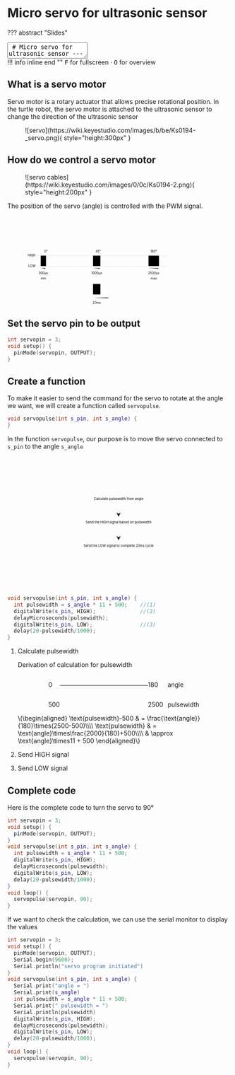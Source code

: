 # Micro servo for ultrasonic sensor

??? abstract "Slides"
    <div class="reveal deck1">
      <div class="slides">
        <section data-markdown>
          <textarea data-template>
            # Micro servo for ultrasonic sensor
            ---
            ## What is a servo motor
            Servo motor is a rotary actuator that allows precise rotational position.
            <figure markdown>
              ![servo](https://wiki.keyestudio.com/images/b/be/Ks0194-_servo.png){ style="height:300px" }
            </figure>
            ---
            In the turtle robot, the servo motor is attached to the ultrasonic sensor to change the direction of the ultrasonic sensor
            <figure markdown>
              ![turtle robot](https://wiki.keyestudio.com/images/2/25/%E5%9B%BE%E7%89%871_-_ks0364.png){ style="height:300px" }
            </figure>
            ---
            ## How do we control a servo motor
            <figure markdown>
              ![servo cables](https://wiki.keyestudio.com/images/0/0c/Ks0194-2.png){ style="height:200px" }
            </figure>
            The position of the servo (angle) is controlled with the PWM signal.
            ---
            <svg viewBox="0 0 1430 850">
              <style>path{ stroke:black;fill:none;stroke-width:3px;stroke-linecap:round }</style>
              <image href="../img/servodirection0.png" height="300px" x="0" y="0"/>
              <image href="../img/servodirection45.png" height="300px" x="500" y="0"/>
              <image href="../img/servodirection180.png" height="300px" x="1000" y="0"/>
              <text x="200" y="350" text-anchor="middle">0&deg;</text>
              <text x="700" y="350" text-anchor="middle">45&deg;</text>
              <text x="1230" y="350" text-anchor="middle">180&deg;</text>
              <path d="M 105 480 L 1350 480" stroke-dasharray="3 5" style="stroke-width:2px;stroke:gray"/>
              <path d="M 105 380 L 1350 380" stroke-dasharray="3 5" style="stroke-width:2px;stroke:gray"/>
              <path d="M 150 480 l 0,-100 50,0 0,100 100,0"/>
              <path d="M 650 480 l 0,-100 70,0 0,100 80,0"/>
              <path d="M 1180 480 l 0,-100 100,0 0,100 50,0"/>
              <text x="100" y="380" text-anchor="end" dominant-baseline="middle">HIGH</text>
              <text x="100" y="480" text-anchor="end" dominant-baseline="middle">LOW</text>
              <path d="M 150 500 l 10,-5 m -10,5 l 10,5 m -10,-5 l 50,0 l -10,5 m 10,-5 l -10,-5 m 10,5"/>
              <path d="M 650 500 l 10,-5 m -10,5 l 10,5 m -10,-5 l 70,0 l -10,5 m 10,-5 l -10,-5 m 10,5"/>
              <path d="M 1180 500 l 10,-5 m -10,5 l 10,5 m -10,-5 l 100,0 l -10,5 m 10,-5 l -10,-5 m 10,5"/>
              <text x="175" y="550" text-anchor="middle" dominant-baseline="middle">500&micro;s</text>
              <text x="685" y="550" text-anchor="middle" dominant-baseline="middle">1000&micro;s</text>
              <text x="1230" y="550" text-anchor="middle" dominant-baseline="middle">2500&micro;s</text>
              <text x="175" y="600" text-anchor="middle" dominant-baseline="middle">min</text>
              <text x="1230" y="600" text-anchor="middle" dominant-baseline="middle">max</text>
              <path d="M 650 750 l 0,-100 70,0 0,100 80,0"/>
              <path d="M 650 780 l 10,-5 m -10,5 l 10,5 m -10,-5 l 150,0 l -10,5 m 10,-5 l -10,-5 m 10,5"/>
              <text x="685" y="830" text-anchor="middle" dominant-baseline="middle">20ms</text>
            </svg>
            ---
            ## Set the servo pin to be output
            ```c++
            int servopin = 3;
            void setup() {
              pinMode(servopin, OUTPUT);
            }
            ```
            ---
            ## Create a function
            so we can send the command for the servo to rotate at the angle we want
            ```c++
            void servopulse(int s_pin, int s_angle) {
            } 
            ```
            ---
            In the function `servopulse`, our purpose is to move the servo connected to `s_pin` to the angle `s_angle`
            <figure>
              <svg viewBox="-400 0 800 600" style="height:500px">
                <style>.block { fill: var(--r-main-color); } .line { fill: var(--r-main-color); stroke: var(--r-main-color); }</style>
                <text x="0" y="100" text-anchor="middle" dominant-baseline="middle" class="block">Calculate pulsewidth from angle</text>
                <text x="0" y="300" text-anchor="middle" dominant-baseline="middle" class="block">Send the HIGH signal based on pulsewidth</text>
                <text x="0" y="500" text-anchor="middle" dominant-baseline="middle" class="block">Send the LOW signal to complete 20ms cycle</text>
                <path d="M 0,150 l 0,100 l -10,-20 c 0,0 10,15 20,0 l -10,20" class="line"/>
                <path d="M 0,350 l 0,100 l -10,-20 c 0,0 10,15 20,0 l -10,20"  class="line"/>
              </svg>
            </figure>
            ---
            <div style="display:flex;flex-direction:row">
              <div style="flex-grow:1">
                <svg viewBox="-400 0 800 600" style="height:300px">
                  <style>.block { fill: var(--r-main-color); } .line { fill: var(--r-main-color); stroke: var(--r-main-color); }</style>
                  <rect x="-400" y="50" width="800" height="100" fill="yellow"/>
                  <text x="0" y="100" text-anchor="middle" dominant-baseline="middle" class="block">Calculate pulsewidth from angle</text>
                  <text x="0" y="300" text-anchor="middle" dominant-baseline="middle" class="block">Send the HIGH signal based on pulsewidth</text>
                  <text x="0" y="500" text-anchor="middle" dominant-baseline="middle" class="block">Send the LOW signal to complete 20ms cycle</text>
                  <path d="M 0,150 l 0,100 l -10,-20 c 0,0 10,15 20,0 l -10,20" class="line"/>
                  <path d="M 0,350 l 0,100 l -10,-20 c 0,0 10,15 20,0 l -10,20"  class="line"/>
                </svg>
              </div>
              <div style="flex-grow:1;display:flex;flex-direction:column;align-items:stretch;justify-content:center;font-size:22px">
                <div style="display:flex;flex-direction:row;justify-content:center;">
                  <div style="display:flex;flex-direction:column;justify-content:space-evenly"><p>0</p><p>500</p></div>
                  <div style="display:flex;flex-direction:column;justify-content:center"><hr style="min-width:200px;border-width:5px;border-color:var(--r-main-color);margin-top:-35px"></div>
                  <div style="display:flex;flex-direction:column;justify-content:space-evenly"><p>180</p><p>2500</p></div>
                  <div style="display:flex;flex-direction:column;justify-content:space-evenly;margin-left:10px"><p>angle</p><p>pulsewidth</p></div>
                </div>
                \\[\begin{aligned}
                \text{pulsewidth}-500 &amp; = \frac{\text{angle}}{180}\times(2500-500)\\\\
                \text{pulsewidth} &amp; = \text{angle}\times\frac{2000}{180}+500\\\\
                &amp; \approx \text{angle}\times11 + 500
                \end{aligned}\\]
              </div>
            </div>
            ---
            <div style="display:flex;flex-direction:row">
              <div style="flex-grow:1">
                <svg viewBox="-400 0 800 600" style="height:300px">
                  <style>.block { fill: var(--r-main-color); } .line { fill: var(--r-main-color); stroke: var(--r-main-color); }</style>
                  <rect x="-400" y="50" width="800" height="100" fill="yellow"/>
                  <text x="0" y="100" text-anchor="middle" dominant-baseline="middle" class="block">Calculate pulsewidth from angle</text>
                  <text x="0" y="300" text-anchor="middle" dominant-baseline="middle" class="block">Send the HIGH signal based on pulsewidth</text>
                  <text x="0" y="500" text-anchor="middle" dominant-baseline="middle" class="block">Send the LOW signal to complete 20ms cycle</text>
                  <path d="M 0,150 l 0,100 l -10,-20 c 0,0 10,15 20,0 l -10,20" class="line"/>
                  <path d="M 0,350 l 0,100 l -10,-20 c 0,0 10,15 20,0 l -10,20"  class="line"/>
                </svg>
              </div>
              <div style="flex-grow:1;display:flex;flex-direction:column;align-items:stretch;justify-content:center">
                ```c++ hl_lines="2"
                void servopulse(int s_pin, int s_angle) {
                  int pulsewidth = s_angle * 11 + 500;
                }
                ```
              </div>
            </div>
            ---
            <div style="display:flex;flex-direction:row">
              <div style="flex-grow:1">
                <svg viewBox="-400 0 800 600" style="height:300px">
                  <style>.block { fill: var(--r-main-color); } .line { fill: var(--r-main-color); stroke: var(--r-main-color); }</style>
                  <rect x="-400" y="250" width="800" height="100" fill="yellow"/>
                  <text x="0" y="100" text-anchor="middle" dominant-baseline="middle" class="block">Calculate pulsewidth from angle</text>
                  <text x="0" y="300" text-anchor="middle" dominant-baseline="middle" class="block">Send the HIGH signal based on pulsewidth</text>
                  <text x="0" y="500" text-anchor="middle" dominant-baseline="middle" class="block">Send the LOW signal to complete 20ms cycle</text>
                  <path d="M 0,150 l 0,100 l -10,-20 c 0,0 10,15 20,0 l -10,20" class="line"/>
                  <path d="M 0,350 l 0,100 l -10,-20 c 0,0 10,15 20,0 l -10,20"  class="line"/>
                </svg>
              </div>
              <div style="flex-grow:1;display:flex;flex-direction:column;align-items:stretch;justify-content:center">
                ```c++ hl_lines="3-4"
                void servopulse(int s_pin, int s_angle) {
                  int pulsewidth = s_angle * 11 + 500;
                  digitalWrite(s_pin, HIGH);
                  delayMicroseconds(pulsewidth);
                }
                ```
              </div>
            </div>
            ---
            <div style="display:flex;flex-direction:row">
              <div style="flex-grow:1">
                <svg viewBox="-400 0 800 600" style="height:300px">
                  <style>.block { fill: var(--r-main-color); } .line { fill: var(--r-main-color); stroke: var(--r-main-color); }</style>
                  <rect x="-400" y="250" width="800" height="100" fill="yellow"/>
                  <text x="0" y="100" text-anchor="middle" dominant-baseline="middle" class="block">Calculate pulsewidth from angle</text>
                  <text x="0" y="300" text-anchor="middle" dominant-baseline="middle" class="block">Send the HIGH signal based on pulsewidth</text>
                  <text x="0" y="500" text-anchor="middle" dominant-baseline="middle" class="block">Send the LOW signal to complete 20ms cycle</text>
                  <path d="M 0,150 l 0,100 l -10,-20 c 0,0 10,15 20,0 l -10,20" class="line"/>
                  <path d="M 0,350 l 0,100 l -10,-20 c 0,0 10,15 20,0 l -10,20"  class="line"/>
                </svg>
              </div>
              <div style="flex-grow:1;display:flex;flex-direction:column;align-items:stretch;justify-content:center">
                ```c++ hl_lines="5-6"
                void servopulse(int s_pin, int s_angle) {
                  int pulsewidth = s_angle * 11 + 500;
                  digitalWrite(s_pin, HIGH);
                  delayMicroseconds(pulsewidth);
                  digitalWrite(s_pin, LOW);
                  delay(20-pulsewidth/1000);
                }
                ```
              </div>
            </div>
            ---
            Here is the complete code to turn the servo to 90&deg;
            ```c++
            int servopin = 3;
            void setup() {
              pinMode(servopin, OUTPUT);
            }
            void servopulse(int s_pin, int s_angle) {
              int pulsewidth = s_angle * 11 + 500;
              digitalWrite(s_pin, HIGH);
              delayMicroseconds(pulsewidth);
              digitalWrite(s_pin, LOW);
              delay(20-pulsewidth/1000);
            }
            void loop() {
              servopulse(servopin, 90);
            }
            ```
            ---
            ### If we want to check the calculation, we can use the serial monitor to display the values
            ```c++ hl_lines="4-5 8-9 11-12"
            int servopin = 3;
            void setup() {
              pinMode(servopin, OUTPUT);
              Serial.begin(9600);
              Serial.println("servo program initiated")
            }
            void servopulse(int s_pin, int s_angle) {
              Serial.print("angle = ")
              Serial.print(s_angle)
              int pulsewidth = s_angle * 11 + 500;
              Serial.print(" pulsewidth = ")
              Serial.println(pulsewidth)
              digitalWrite(s_pin, HIGH);
              delayMicroseconds(pulsewidth);
              digitalWrite(s_pin, LOW);
              delay(20-pulsewidth/1000);
            }
            void loop() {
              servopulse(servopin, 90);
            }
            ```
          </textarea>
        </section>
      </div>
    </div>
    !!! info inline end ""
        <kbd>F</kbd> for fullscreen &middot;
        <kbd>O</kbd> for overview


## What is a servo motor
Servo motor is a rotary actuator that allows precise rotational position. In the turtle robot, the servo motor is attached to the ultrasonic sensor to change the direction of the ultrasonic sensor
<figure markdown>
  ![servo](https://wiki.keyestudio.com/images/b/be/Ks0194-_servo.png){ style="height:300px" }
</figure>

## How do we control a servo motor
<figure markdown>
  ![servo cables](https://wiki.keyestudio.com/images/0/0c/Ks0194-2.png){ style="height:200px" }
</figure>
The position of the servo (angle) is controlled with the PWM signal.

<figure>
<svg viewBox="0 0 1430 850" width="80%">
  <image href="../img/servodirection0.png" height="300px" x="0" y="0"/>
  <image href="../img/servodirection45.png" height="300px" x="500" y="0"/>
  <image href="../img/servodirection180.png" height="300px" x="1000" y="0"/>
  <text x="200" y="350" text-anchor="middle" font-size="30px">0&deg;</text>
  <text x="700" y="350" text-anchor="middle" font-size="30px">45&deg;</text>
  <text x="1230" y="350" text-anchor="middle" font-size="30px">180&deg;</text>
  <path d="M 105 480 L 1350 480" stroke-dasharray="3 5" style="stroke-width:2px;stroke:gray"/>
  <path d="M 105 380 L 1350 380" stroke-dasharray="3 5" style="stroke-width:2px;stroke:gray"/>
  <path d="M 150 480 l 0,-100 50,0 0,100 100,0"/>
  <path d="M 650 480 l 0,-100 70,0 0,100 80,0"/>
  <path d="M 1180 480 l 0,-100 100,0 0,100 50,0"/>
  <text x="100" y="380" text-anchor="end" dominant-baseline="middle" font-size="30px">HIGH</text>
  <text x="100" y="480" text-anchor="end" dominant-baseline="middle" font-size="30px">LOW</text>
  <path d="M 150 500 l 10,-5 m -10,5 l 10,5 m -10,-5 l 50,0 l -10,5 m 10,-5 l -10,-5 m 10,5"/>
  <path d="M 650 500 l 10,-5 m -10,5 l 10,5 m -10,-5 l 70,0 l -10,5 m 10,-5 l -10,-5 m 10,5"/>
  <path d="M 1180 500 l 10,-5 m -10,5 l 10,5 m -10,-5 l 100,0 l -10,5 m 10,-5 l -10,-5 m 10,5"/>
  <text x="175" y="550" text-anchor="middle" dominant-baseline="middle" font-size="30px">500&micro;s</text>
  <text x="685" y="550" text-anchor="middle" dominant-baseline="middle" font-size="30px">1000&micro;s</text>
  <text x="1230" y="550" text-anchor="middle" dominant-baseline="middle" font-size="30px">2500&micro;s</text>
  <text x="175" y="600" text-anchor="middle" dominant-baseline="middle" font-size="30px">min</text>
  <text x="1230" y="600" text-anchor="middle" dominant-baseline="middle" font-size="30px">max</text>
  <path d="M 650 750 l 0,-100 70,0 0,100 80,0"/>
  <path d="M 650 780 l 10,-5 m -10,5 l 10,5 m -10,-5 l 150,0 l -10,5 m 10,-5 l -10,-5 m 10,5"/>
  <text x="685" y="830" text-anchor="middle" dominant-baseline="middle" font-size="30px">20ms</text>
</svg>
</figure>

## Set the servo pin to be output
```c++ linenums="1"
int servopin = 3;
void setup() {
  pinMode(servopin, OUTPUT);
}
```

## Create a function
To make it easier to send the command for the servo to rotate at the angle we want, we will create a function called `servopulse`.
```c++ linenums="5"
void servopulse(int s_pin, int s_angle) {
} 
```

In the function `servopulse`, our purpose is to move the servo connected to `s_pin` to the angle `s_angle`
<figure>
  <svg viewBox="-400 50 800 300" style="height:300px">
    <style>.block { fill: var(--r-main-color); } .line { fill: var(--r-main-color); stroke: var(--r-main-color); }</style>
    <text x="0" y="100" text-anchor="middle" dominant-baseline="middle" class="block">Calculate pulsewidth from angle</text>
    <text x="0" y="200" text-anchor="middle" dominant-baseline="middle" class="block">Send the HIGH signal based on pulsewidth</text>
    <text x="0" y="300" text-anchor="middle" dominant-baseline="middle" class="block">Send the LOW signal to complete 20ms cycle</text>
    <path d="M 0,125 l 0,50 l -10,-20 c 0,0 10,15 20,0 l -10,20" class="line"/>
    <path d="M 0,225 l 0,50 l -10,-20 c 0,0 10,15 20,0 l -10,20"  class="line"/>
  </svg>
</figure>

```c++ linenums="5"
void servopulse(int s_pin, int s_angle) {
  int pulsewidth = s_angle * 11 + 500;    //(1)
  digitalWrite(s_pin, HIGH);              //(2)
  delayMicroseconds(pulsewidth);
  digitalWrite(s_pin, LOW);               //(3)
  delay(20-pulsewidth/1000);
}
```

1. Calculate pulsewidth

    Derivation of calculation for pulsewidth
    <div style="flex-grow:1;display:flex;flex-direction:column;align-items:stretch;justify-content:center;">
      <div style="display:flex;flex-direction:row;justify-content:center;">
        <div style="display:flex;flex-direction:column;justify-content:space-evenly"><p>0</p><p>500</p></div>
        <div style="display:flex;flex-direction:column;justify-content:center"><hr style="min-width:200px;border-width:5px;border-color:var(--r-main-color);margin-top:-28px"></div>
        <div style="display:flex;flex-direction:column;justify-content:space-evenly"><p>180</p><p>2500</p></div>
        <div style="display:flex;flex-direction:column;justify-content:space-evenly;margin-left:10px"><p>angle</p><p>pulsewidth</p></div>
      </div>
    \(\begin{aligned}
    \text{pulsewidth}-500 &amp; = \frac{\text{angle}}{180}\times(2500-500)\\\\
    \text{pulsewidth} &amp; = \text{angle}\times\frac{2000}{180}+500\\\\
    &amp; \approx \text{angle}\times11 + 500
    \end{aligned}\)
    </div>

2. Send HIGH signal
3. Send LOW signal

## Complete code
Here is the complete code to turn the servo to 90&deg;
```c++
int servopin = 3;
void setup() {
  pinMode(servopin, OUTPUT);
}
void servopulse(int s_pin, int s_angle) {
  int pulsewidth = s_angle * 11 + 500;
  digitalWrite(s_pin, HIGH);
  delayMicroseconds(pulsewidth);
  digitalWrite(s_pin, LOW);
  delay(20-pulsewidth/1000);
}
void loop() {
  servopulse(servopin, 90);
}
```

If we want to check the calculation, we can use the serial monitor to display the values
```c++ hl_lines="4-5 8-9 11-12"
int servopin = 3;
void setup() {
  pinMode(servopin, OUTPUT);
  Serial.begin(9600);
  Serial.println("servo program initiated")
}
void servopulse(int s_pin, int s_angle) {
  Serial.print("angle = ")
  Serial.print(s_angle)
  int pulsewidth = s_angle * 11 + 500;
  Serial.print(" pulsewidth = ")
  Serial.println(pulsewidth)
  digitalWrite(s_pin, HIGH);
  delayMicroseconds(pulsewidth);
  digitalWrite(s_pin, LOW);
  delay(20-pulsewidth/1000);
}
void loop() {
  servopulse(servopin, 90);
}
```